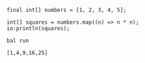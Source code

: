 ```ballerina
final int[] numbers = [1, 2, 3, 4, 5];

int[] squares = numbers.map((n) => n * n);
io:println(squares);
```
`bal run`

```plain
[1,4,9,16,25]
```